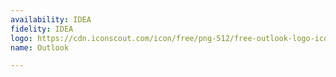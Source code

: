 ```yaml
---
availability: IDEA
fidelity: IDEA
logo: https://cdn.iconscout.com/icon/free/png-512/free-outlook-logo-icon-download-in-svg-png-gif-file-formats--office-365-pack-logos-icons-1174817.png
name: Outlook

---
```

